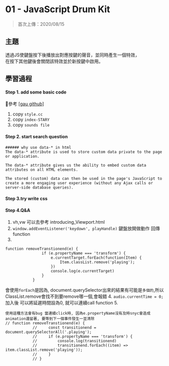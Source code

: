 # **01 - JavaScript Drum Kit**
>首次上傳：2020/08/15


## **主題**
透過JS使鍵盤按下後播放出對應按鍵的聲音，並同時產生一個特效，  
在按下其他鍵後會關閉該特效並於新按鍵中啟用。 


## **學習過程**
#### Step 1. add some basic code
參考 [[gau github]](https://guahsu.io/2017/05/JavaScript30-01-Java-Script-Drum-Kit/)
1. copy `style.cc`
2. copy `index-STARY`
3. copy `sounds file`
#### Step 2. start search question

```
###### why use data-* in html
The data-* attribute is used to store custom data private to the page or application.

The data-* attribute gives us the ability to embed custom data attributes on all HTML elements.

The stored (custom) data can then be used in the page's JavaScript to create a more engaging user experience (without any Ajax calls or server-side database queries).
```

#### Step 3.try write css
#### Step 4.Q&A
1. vh,vw 可以去參考 introducing_Viewport.html
2. `window.addEventListener('keydown', playHandle)` 鍵盤放開做動作 回傳function
3. 
```
function removeTranstionend(e) {
                if (e.propertyName === 'transform') {
                    e.currentTarget.forEach(function(Item) {
                        Item.classList.remove('playing');
                    })
                    console.log(e.currentTarget)
                }
            }
```
會使用`forEach`是因為, document.querySelector出來的結果有可能是`多個的`,所以ClassList.remove會找不到要remove哪一個,會報錯
4.
`audio.currentTime = 0;` 加入後 可以將延遲時間設為0, 就可以連續call function
5.
```
使用這種方法會有bug 當連續click時, 因為e.propertyName沒有及時snyc會造成animation還留著, 要等到下一個事件發生一並清除
// function removeTranstionend(e) {
            //     const transitionend = document.querySelectorAll('.playing');
            //     if (e.propertyName === 'transform') {
            //         console.log(transitionend)
            //         transitionend.forEach((item) => item.classList.remove('playing'));
            //     }
            // }
````

